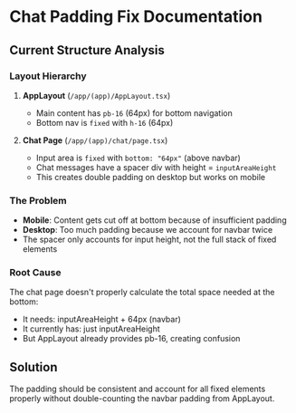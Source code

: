 # Chat Padding Fix Documentation

## Current Structure Analysis

### Layout Hierarchy

1. **AppLayout** (`/app/(app)/AppLayout.tsx`)
   - Main content has `pb-16` (64px) for bottom navigation
   - Bottom nav is `fixed` with `h-16` (64px)

2. **Chat Page** (`/app/(app)/chat/page.tsx`)
   - Input area is `fixed` with `bottom: "64px"` (above navbar)
   - Chat messages have a spacer div with height = `inputAreaHeight`
   - This creates double padding on desktop but works on mobile

### The Problem

- **Mobile**: Content gets cut off at bottom because of insufficient padding
- **Desktop**: Too much padding because we account for navbar twice
- The spacer only accounts for input height, not the full stack of fixed elements

### Root Cause

The chat page doesn't properly calculate the total space needed at the bottom:

- It needs: inputAreaHeight + 64px (navbar)
- It currently has: just inputAreaHeight
- But AppLayout already provides pb-16, creating confusion

## Solution

The padding should be consistent and account for all fixed elements properly without double-counting the navbar padding from AppLayout.
